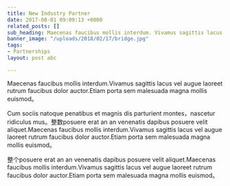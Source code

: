 ```yaml
---
title: New Industry Partner
date: 2017-08-01 09:09:13 +0000
related_posts: []
sub_heading: Maecenas faucibus mollis interdum. Vivamus sagittis lacus
banner_image: "/uploads/2018/02/17/bridge.jpg"
tags:
- Partnerships
layout: post abc

---
```

Maecenas faucibus mollis interdum.Vivamus sagittis lacus vel augue laoreet rutrum faucibus dolor auctor.Etiam porta sem malesuada magna mollis euismod。

Cum sociis natoque penatibus et magnis dis parturient montes，nascetur ridiculus mus。整数posuere erat an an venenatis dapibus posuere velit aliquet.Maecenas faucibus mollis interdum.Vivamus sagittis lacus vel augue laoreet rutrum faucibus dolor auctor.Etiam porta sem malesuada magna mollis euismod。

整个posuere erat an an venenatis dapibus posuere velit aliquet.Maecenas faucibus mollis interdum.Vivamus sagittis lacus vel augue laoreet rutrum faucibus dolor auctor.Etiam porta sem malesuada magna mollis euismod。